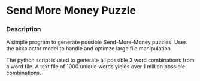 # Send More Money Puzzle

### Description
A simple program to generate possible Send-More-Money puzzles.
Uses the akka actor model to handle and optimze large file manipulation

The python script is used to generate all possible 3 word combinations from a word file. 
A text file of 1000 unique words yields over 1 million possible combinations.
